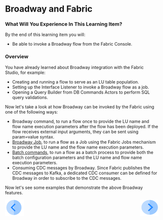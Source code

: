 # Broadway and Fabric

### What Will You Experience In This Learning Item?

By the end of this learning item you will:

- Be able to invoke a Broadway flow from the Fabric Console.



### Overview

You have already learned about Broadway integration with the Fabric Studio, for example:
* Creating and running a flow to serve as an LU table population.
* Setting up the Interface Listener to invoke a Broadway flow as a job.
* Opening a Query Builder from DB Commands Actors to perform SQL query validations.

Now let's take a look at how Broadway can be invoked by the Fabric using one of the following ways:

* Broadway command, to run a flow once to provide the LU name and flow name execution parameters after the flow has been deployed. If the flow receives external input arguments, they can be sent using param=value syntax. 
* [Broadway Job](/articles/20_jobs_and_batch_services/05_create_a_new_broadway_job.md), to run a flow as a Job using the Fabric Jobs mechanism to provide the LU name and the flow name execution parameters.
* [Batch commands](/articles/20_jobs_and_batch_services/15_batch_broadway_commands.md), to run a flow as a batch process to provide both the batch configuration parameters and the LU name and flow name execution parameters.
* Consuming CDC messages by Broadway. Since Fabric publishes the CDC messages to Kafka, a dedicated CDC consumer can be defined for Broadway in order to subscribe to the CDC messages.



Now let's see some examples that demonstrate the above Broadway features.



[![Previous](/articles/images/Previous.png)](19_broadway_addl_features_exercise_solution.md)[<img align="right" width="60" height="54" src="/articles/images/Next.png">](21_broadway_and_fabric_example.md)
